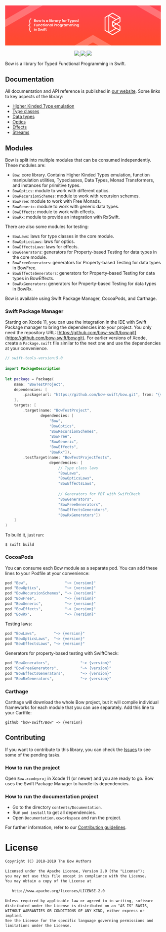 ![](https://github.com/bow-swift/bow-art/blob/master/assets/bow-header-github.png?raw=true)

<p align="center">
<a href="https://travis-ci.org/bow-swift/bow">
<img src="https://travis-ci.org/bow-swift/bow.svg?branch=master">
</a>
<a href="https://codecov.io/gh/bow-swift/bow">
<img src="https://codecov.io/gh/bow-swift/bow/branch/master/graph/badge.svg">
</a>
<a href="https://gitter.im/bowswift/bow?utm_source=badge&utm_medium=badge&utm_campaign=pr-badge&utm_content=badge">
<img src="https://badges.gitter.im/bowswift/bow.svg">
</a>
</p>

Bow is a library for Typed Functional Programming in Swift.

## Documentation

All documentation and API reference is published in [our website](https://bow-swift.io/). Some links to key aspects of the library:

- [Higher Kinded Type emulation](https://bow-swift.io/next/docs/fp-concepts/higher-kinded-types/)
- [Type classes](https://bow-swift.io/next/docs/fp-concepts/type-classes/)
- [Data types](https://bow-swift.io/next/docs/fp-concepts/data-types/)
- [Optics](https://bow-swift.io/next/docs/optics/overview/)
- [Effects](https://bow-swift.io/next/docs/effects/overview/)
- [Streams](https://bow-swift.io/next/docs/integrations/rxswift-streams/)

## Modules

Bow is split into multiple modules that can be consumed independently. These modules are:

- `Bow`: core library. Contains Higher Kinded Types emulation, function manipulation utilities, Typeclasses, Data Types, Monad Transformers, and instances for primitive types.
- `BowOptics`: module to work with different optics.
- `BowRecursionSchemes`: module to work with recursion schemes.
- `BowFree`: module to work with Free Monads.
- `BowGeneric`: module to work with generic data types.
- `BowEffects`: module to work with effects.
- `BowRx`: module to provide an integration with RxSwift.

There are also some modules for testing:

- `BowLaws`: laws for type classes in the core module.
- `BowOpticsLaws`: laws for optics.
- `BowEffectsLaws`: laws for effects.
- `BowGenerators`: generators for Property-based Testing for data types in the core module.
- `BowFreeGenerators`: generators for Property-based Testing for data types in BowFree.
- `BowEffectsGenerators`: generators for Property-based Testing for data types in BowEffects.
- `BowRxGenerators`: generators for Property-based Testing for data types in BowRx.

Bow is available using Swift Package Manager, CocoaPods, and Carthage.

### Swift Package Manager

Starting on Xcode 11, you can use the integration in the IDE with Swift Package manager to bring the dependencies into your project. You only need the repository URL: [https://github.com/bow-swift/bow.git](https://github.com/bow-swift/bow.git). For earlier versions of Xcode, create a `Package.swift` file similar to the next one and use the dependencies at your convenience.

```swift
// swift-tools-version:5.0

import PackageDescription

let package = Package(
    name: "BowTestProject",
    dependencies: [
        .package(url: "https://github.com/bow-swift/bow.git", from: "{version}")
    ],
    targets: [
        .target(name: "BowTestProject",
                dependencies: [
                    "Bow",
                    "BowOptics",
                    "BowRecursionSchemes",
                    "BowFree",
                    "BowGeneric",
                    "BowEffects",
                    "BowRx"]),
        .testTarget(name: "BowTestProjectTests",
                    dependencies: [
                        // Type class laws
                        "BowLaws",
                        "BowOpticsLaws",
                        "BowEffectsLaws",

                        // Generators for PBT with SwiftCheck
                        "BowGenerators",
                        "BowFreeGenerators",
                        "BowEffectsGenerators",
                        "BowRxGenerators"])
    ]
)
```

To build it, just run:

```
$ swift build
```

### CocoaPods

You can consume each Bow module as a separate pod. You can add these lines to your Podfile at your convenience:

```ruby
pod "Bow",                 "~> {version}"
pod "BowOptics",           "~> {version}"
pod "BowRecursionSchemes", "~> {version}"
pod "BowFree",             "~> {version}"
pod "BowGeneric",          "~> {version}"
pod "BowEffects",          "~> {version}"
pod "BowRx",               "~> {version}"
```

Testing laws:

```ruby
pod "BowLaws",        "~> {version}"
pod "BowOpticsLaws",  "~> {version}"
pod "BowEffectsLaws", "~> {version}"
```

Generators for property-based testing with SwiftCheck:

```ruby
pod "BowGenerators",              "~> {version}"
pod "BowFreeGenerators",          "~> {version}"
pod "BowEffectsGenerators",       "~> {version}"
pod "BowRxGenerators",            "~> {version}"
```

### Carthage

Carthage will download the whole Bow project, but it will compile individual frameworks for each module that you can use separately. Add this line to your Cartfile:

```
github "bow-swift/Bow" ~> {version}
```

## Contributing

If you want to contribute to this library, you can check the [Issues](https://github.com/arrow-kt/bow/issues) to see some of the pending tasks.

### How to run the project

Open `Bow.xcodeproj` in Xcode 11 (or newer) and you are ready to go. Bow uses the Swift Package Manager to handle its dependencies.

### How to run the documentation project

- Go to the directory `contents/Documentation`.
- Run `pod install` to get all dependencies.
- Open `Documentation.xcworkspace` and run the project.

For further information, refer to our [Contribution guidelines](CONTRIBUTING.md).

# License

    Copyright (C) 2018-2019 The Bow Authors

    Licensed under the Apache License, Version 2.0 (the "License");
    you may not use this file except in compliance with the License.
    You may obtain a copy of the License at

       http://www.apache.org/licenses/LICENSE-2.0

    Unless required by applicable law or agreed to in writing, software
    distributed under the License is distributed on an "AS IS" BASIS,
    WITHOUT WARRANTIES OR CONDITIONS OF ANY KIND, either express or implied.
    See the License for the specific language governing permissions and
    limitations under the License.
